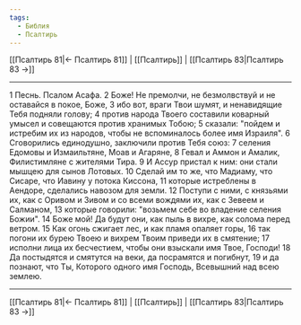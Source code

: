```yaml
---
tags:
  - Библия
  - Псалтирь
---
```

[[Псалтирь 81|← Псалтирь 81]] | [[Псалтирь]] | [[Псалтирь 83|Псалтирь 83 →]]

---
1 Песнь. Псалом Асафа.
2 Боже! Не премолчи, не безмолвствуй и не оставайся в покое, Боже,
3 ибо вот, враги Твои шумят, и ненавидящие Тебя подняли голову;
4 против народа Твоего составили коварный умысел и совещаются против хранимых Тобою;
5 сказали: "пойдем и истребим их из народов, чтобы не вспоминалось более имя Израиля".
6 Сговорились единодушно, заключили против Тебя союз:
7 селения Едомовы и Измаильтяне, Моав и Агаряне,
8 Гевал и Аммон и Амалик, Филистимляне с жителями Тира.
9 И Ассур пристал к ним: они стали мышцею для сынов Лотовых.
10 Сделай им то же, что Мадиаму, что Сисаре, что Иавину у потока Киссона,
11 которые истреблены в Аендоре, сделались навозом для земли.
12 Поступи с ними, с князьями их, как с Оривом и Зивом и со всеми вождями их, как с Зевеем и Салманом,
13 которые говорили: "возьмем себе во владение селения Божии".
14 Боже мой! Да будут они, как пыль в вихре, как солома перед ветром.
15 Как огонь сжигает лес, и как пламя опаляет горы,
16 так погони их бурею Твоею и вихрем Твоим приведи их в смятение;
17 исполни лица их бесчестием, чтобы они взыскали имя Твое, Господи!
18 Да постыдятся и смятутся на веки, да посрамятся и погибнут,
19 и да познают, что Ты, Которого одного имя Господь, Всевышний над всею землею.

---
[[Псалтирь 81|← Псалтирь 81]] | [[Псалтирь]] | [[Псалтирь 83|Псалтирь 83 →]]